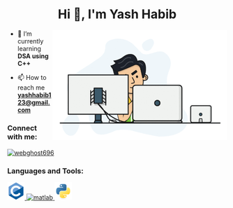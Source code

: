 
<h1 align="center">Hi 👋, I'm Yash Habib</h1>

<img align="right" alt="coding" width="400" src="https://raw.githubusercontent.com/rajpratyush/rajpratyush/master/me_1.gif">

- 🌱 I’m currently learning **DSA using C++**

- 📫 How to reach me **yashhabib123@gmail.com**

<h3 align="left">Connect with me:</h3>
<p align="left">
<a href="(https://www.instagram.com/yash_habib1608)" target="blank"><img align="center" src="https://raw.githubusercontent.com/rahuldkjain/github-profile-readme-generator/master/src/images/icons/Social/instagram.svg" alt="webghost696" height="30" width="40" /></a>
</p>

<h3 align="left">Languages and Tools:</h3>
<p align="left"> <a href="https://www.cprogramming.com/" target="_blank" rel="noreferrer"> <img src="https://raw.githubusercontent.com/devicons/devicon/master/icons/c/c-original.svg" alt="c" width="40" height="40"/> </a> <a </a> <a height="40"/> </a> <a href="https://www.mathworks.com/" target="_blank" rel="noreferrer"> <img src="https://upload.wikimedia.org/wikipedia/commons/2/21/Matlab_Logo.png" alt="matlab" width="40" height="40"/> </a> <a height="40"/> </a> <a href="https://www.python.org" target="_blank" rel="noreferrer"> <img src="https://raw.githubusercontent.com/devicons/devicon/master/icons/python/python-original.svg" alt="python" width="40" height="40"/>  
